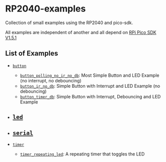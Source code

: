# RP2040-examples
Collection of small examples using the RP2040 and pico-sdk.

All examples are independent of another and all depend on [RPi Pico SDK V1.5.1](https://github.com/raspberrypi/pico-sdk)

## List of Examples

- [`button`](https://github.com/chepora/RP2040-examples/tree/main/button)
    - [`button_polling_no_ir_no_db`](https://github.com/chepora/RP2040-examples/tree/main/button/button_polling_no_ir_no_db): Most Simple Button and LED Example (no interrupt, no debouncing)
    - [`button_ir_no_db`](https://github.com/chepora/RP2040-examples/tree/main/button/button_ir_no_db): Simple Button with Interrupt and LED Example (no debouncing)
    - [`button_timer_db`](https://github.com/chepora/RP2040-examples/tree/main/button): Simple Button with Interrupt, Debouncing and LED Example

- [`led`](https://github.com/chepora/RP2040-examples/tree/main/led)
    - 

- [`serial`](https://github.com/chepora/RP2040-examples/tree/main/serial)
    -

- [`timer`](https://github.com/chepora/RP2040-examples/tree/main/timer)
    - [`timer_repeating_led`](https://github.com/chepora/RP2040-examples/tree/main/timer/timer_repeating_led): A repeating timer that toggles the LED


